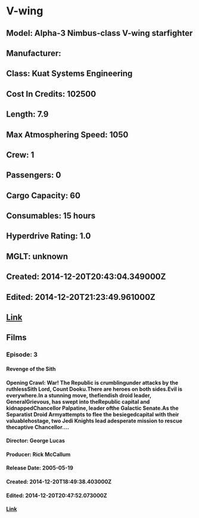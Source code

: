 # V-wing
## Model: Alpha-3 Nimbus-class V-wing starfighter
## Manufacturer: 
## Class: Kuat Systems Engineering
## Cost In Credits: 102500
## Length: 7.9
## Max Atmosphering Speed: 1050
## Crew: 1
## Passengers: 0
## Cargo Capacity: 60
## Consumables: 15 hours
## Hyperdrive Rating: 1.0
## MGLT: unknown
## Created: 2014-12-20T20:43:04.349000Z
## Edited: 2014-12-20T21:23:49.961000Z
## [Link](https://swapi.dev/api/starships/75/)
## Films
### Episode: 3
#### Revenge of the Sith
#### Opening Crawl: War! The Republic is crumblingunder attacks by the ruthlessSith Lord, Count Dooku.There are heroes on both sides.Evil is everywhere.In a stunning move, thefiendish droid leader, GeneralGrievous, has swept into theRepublic capital and kidnappedChancellor Palpatine, leader ofthe Galactic Senate.As the Separatist Droid Armyattempts to flee the besiegedcapital with their valuablehostage, two Jedi Knights lead adesperate mission to rescue thecaptive Chancellor....
#### Director: George Lucas
#### Producer: Rick McCallum
#### Release Date: 2005-05-19
#### Created: 2014-12-20T18:49:38.403000Z
#### Edited: 2014-12-20T20:47:52.073000Z
#### [Link](https://swapi.dev/api/films/6/)